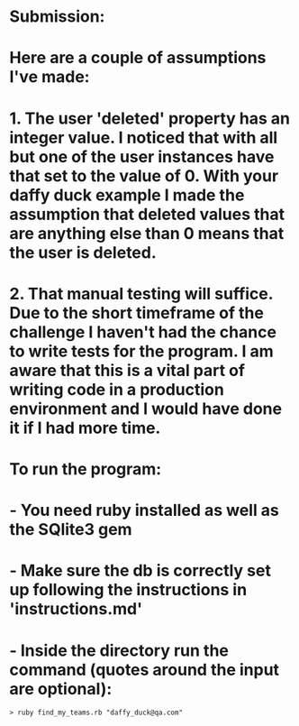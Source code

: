 # Submission:

# Here are a couple of assumptions I've made:

# 1. The user 'deleted' property has an integer value. I noticed that with all but one of the user instances have that set to the value of 0. With your daffy duck example I made the assumption that deleted values that are anything else than 0 means that the user is deleted.

# 2. That manual testing will suffice. Due to the short timeframe of the challenge I haven't had the chance to write tests for the program. I am aware that this is a vital part of writing code in a production environment and I would have done it if I had more time.

# To run the program:

# - You need ruby installed as well as the SQlite3 gem

# - Make sure the db is correctly set up following the instructions in 'instructions.md'

# - Inside the directory run the command (quotes around the input are optional):

	> ruby find_my_teams.rb "daffy_duck@qa.com"
